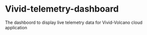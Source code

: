 # Vivid-telemetry-dashboard
The dashboord to display live telemetry data for Vivid-Volcano cloud application
